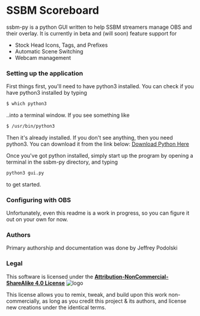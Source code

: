 # SSBM Scoreboard
ssbm-py is a python GUI written to help SSBM streamers manage OBS and their overlay. It is currently in beta and (will soon) feature support for
  - Stock Head Icons, Tags, and Prefixes
  - Automatic Scene Switching 
  - Webcam management

### Setting up the application

First things first, you'll need to have python3 installed. You can check if you have python3 installed by typing 
```sh
$ which python3
```
..into a terminal window. If you see something like 
```sh
$ /usr/bin/python3
```
Then it's already installed. If you don't see anything, then you need python3. You can download it from the link below:
[Download Python Here](https://www.python.org/downloads/)

Once you've got python installed, simply start up the program by opening a terminal in the ssbm-py directory, and typing
```sh
python3 gui.py
```
to get started.

### Configuring with OBS

Unfortunately, even this readme is a work in progress, so you can figure it out on your own for now.

### Authors
Primary authorship and documentation was done by Jeffrey Podolski

### Legal
This software is licensed under the
[**Attribution-NonCommercial-ShareAlike 4.0 License**](https://creativecommons.org/licenses/by-nc-sa/4.0/)
![logo](https://licensebuttons.net/l/by-nc-sa/4.0/88x31.png)

This license allows you to remix, tweak, and build upon this work non-commercially, as long as you credit this project & its authors, and license new creations under the identical terms.



